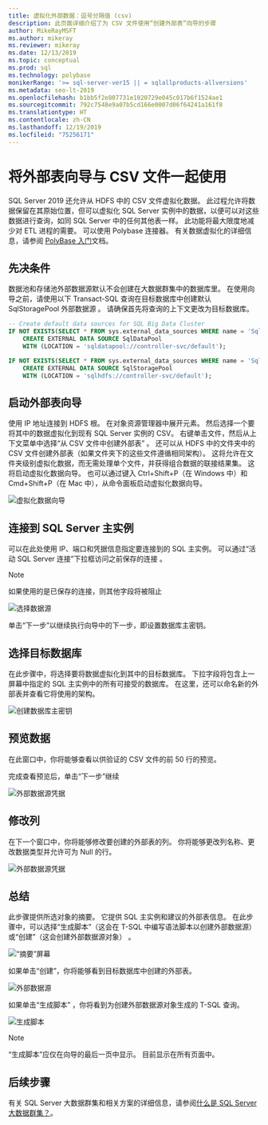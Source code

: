 ```yaml
---
title: 虚拟化外部数据：逗号分隔值 (csv)
description: 此页面详细介绍了为 CSV 文件使用“创建外部表”向导的步骤
author: MikeRayMSFT
ms.author: mikeray
ms.reviewer: mikeray
ms.date: 12/13/2019
ms.topic: conceptual
ms.prod: sql
ms.technology: polybase
monikerRange: '>= sql-server-ver15 || = sqlallproducts-allversions'
ms.metadata: seo-lt-2019
ms.openlocfilehash: b1bb5f2e807731e1020729e045c017b6f1524ae1
ms.sourcegitcommit: 792c7548e9a07b5cd166e0007d06f64241a161f8
ms.translationtype: HT
ms.contentlocale: zh-CN
ms.lasthandoff: 12/19/2019
ms.locfileid: "75256171"
---
```

# <a name="use-the-external-table-wizard-with-csv-files"></a>将外部表向导与 CSV 文件一起使用

SQL Server 2019 还允许从 HDFS 中的 CSV 文件虚拟化数据。  此过程允许将数据保留在其原始位置，但可以虚拟化  SQL Server 实例中的数据，以便可以对这些数据进行查询，如同 SQL Server 中的任何其他表一样。 此功能将最大限度地减少对 ETL 进程的需要。 可以使用 Polybase 连接器。 有关数据虚拟化的详细信息，请参阅 [PolyBase 入门](polybase-guide.md)文档。

## <a name="prerequisite"></a>先决条件

数据池和存储池外部数据源默认不会创建在大数据群集中的数据库里。 在使用向导之前，请使用以下 Transact-SQL 查询在目标数据库中创建默认 SqlStoragePool 外部数据源  。 请确保首先将查询的上下文更改为目标数据库。

```sql
-- Create default data sources for SQL Big Data Cluster
IF NOT EXISTS(SELECT * FROM sys.external_data_sources WHERE name = 'SqlDataPool')
    CREATE EXTERNAL DATA SOURCE SqlDataPool
    WITH (LOCATION = 'sqldatapool://controller-svc/default');

IF NOT EXISTS(SELECT * FROM sys.external_data_sources WHERE name = 'SqlStoragePool')
    CREATE EXTERNAL DATA SOURCE SqlStoragePool
    WITH (LOCATION = 'sqlhdfs://controller-svc/default');
```

## <a name="launch-the-external-table-wizard"></a>启动外部表向导

使用 IP 地址连接到 HDFS 根。 在对象资源管理器中展开元素。 然后选择一个要将其中的数据虚拟化到现有 SQL Server 实例的 CSV。 右键单击文件，然后从上下文菜单中选择“从 CSV 文件中创建外部表”  。 还可以从 HDFS 中的文件夹中的 CSV 文件创建外部表（如果文件夹下的这些文件遵循相同架构）。 这将允许在文件夹级别虚拟化数据，而无需处理单个文件，并获得组合数据的联接结果集。 这将启动虚拟化数据向导。 也可以通过键入 Ctrl+Shift+P（在 Windows 中）和 Cmd+Shift+P（在 Mac 中），从命令面板启动虚拟化数据向导。

![虚拟化数据向导](media/data-virtualization/csv-virtualize-data-wizard.png)

## <a name="connect-to-a-sql-server-master-instance"></a>连接到 SQL Server 主实例

可以在此处使用 IP、端口和凭据信息指定要连接到的 SQL 主实例。 可以通过“活动 SQL Server 连接”下拉框访问之前保存的连接  。 
> [!NOTE]
>如果使用的是已保存的连接，则其他字段将被阻止


![选择数据源](media/data-virtualization/csv-connect-to-master.png)

单击“下一步”以继续执行向导中的下一步，即设置数据库主密钥。

## <a name="select-destination-database"></a>选择目标数据库

在此步骤中，将选择要将数据虚拟化到其中的目标数据库。 下拉字段将包含上一屏幕中指定的 SQL 主实例中的所有可接受的数据库。 在这里，还可以命名新的外部表并查看它将使用的架构。

![创建数据库主密钥](media/data-virtualization/csv-select-destination.png)


## <a name="preview-data"></a>预览数据

在此窗口中，你将能够查看以供验证的 CSV 文件的前 50 行的预览。

完成查看预览后，单击“下一步”继续

![外部数据源凭据](media/data-virtualization/csv-preview-data.png)

## <a name="modify-columns"></a>修改列

在下一个窗口中，你将能够修改要创建的外部表的列。 你将能够更改列名称、更改数据类型并允许可为 Null 的行。 

![外部数据源凭据](media/data-virtualization/csv-modify-columns.png)


## <a name="summary"></a>总结

此步骤提供所选对象的摘要。 它提供 SQL 主实例和建议的外部表信息。 在此步骤中，可以选择“生成脚本”（这会在 T-SQL 中编写语法脚本以创建外部数据源）或“创建”（这会创建外部数据源对象）   。

![“摘要”屏幕](media/data-virtualization/csv-virtualize-data-summary.png)

如果单击“创建”，你将能够看到目标数据库中创建的外部表。

![外部数据源](media/data-virtualization/csv-external-data-sources.png)

如果单击“生成脚本”  ，你将看到为创建外部数据源对象生成的 T-SQL 查询。

![生成脚本](media/data-virtualization/csv-generated-script.png)

> [!NOTE]
> “生成脚本”应仅在向导的最后一页中显示。 目前显示在所有页面中。

## <a name="next-steps"></a>后续步骤

有关 SQL Server 大数据群集和相关方案的详细信息，请参阅[什么是 SQL Server 大数据群集？](../../big-data-cluster/big-data-cluster-overview.md)。
